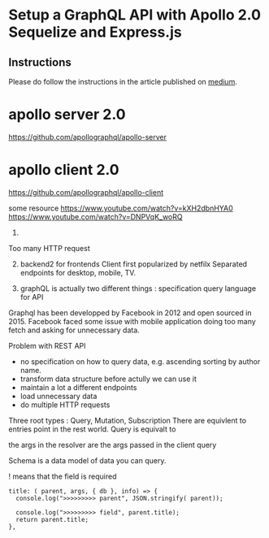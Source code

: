 # Setup a GraphQL API with Apollo 2.0 Sequelize and Express.js

## Instructions
Please do follow the instructions in the article published on [medium](https://medium.com/infocentric).


# apollo server 2.0
https://github.com/apollographql/apollo-server

# apollo client 2.0
https://github.com/apollographql/apollo-client


some resource
https://www.youtube.com/watch?v=kXH2dbnHYA0
https://www.youtube.com/watch?v=DNPVqK_woRQ


1)
 Too many HTTP request

2) backend2 for frontends
   Client first popularized by netfilx
  Separated endpoints for desktop, mobile, TV.

3) graphQL is actually two different things :
  specification
  query language for API

Graphql has been developped by Facebook in 2012 and open sourced in 2015. Facebook faced some issue with mobile application doing too many fetch and asking for unnecessary data.


Problem with REST API

* no specification on how to query data, e.g. ascending sorting by author name.
* transform data structure before actully we can use it
* maintain a lot a different endpoints
* load unnecessary data
* do multiple HTTP requests


Three root types : Query, Mutation, Subscription
There are equivlent to entries point in the rest world. 
Query is equivalt to 


the args in the resolver are the args passed in the client query

Schema is a data model of data you can query.

! means that the field is required


    title: ( parent, args, { db }, info) => {
      console.log(">>>>>>>>> parent", JSON.stringify( parent));

      console.log(">>>>>>>>> field", parent.title);
      return parent.title;
    },

